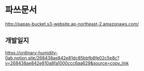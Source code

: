 # 파쓰문서
http://papas-bucket.s3-website.ap-northeast-2.amazonaws.com/


## 개발일지
https://ordinary-humidity-0ab.notion.site/268438ae842e81dc85bbfb8fe02c5e8c?v=268438ae842e810a8fa1000ccc6aa629&source=copy_link
